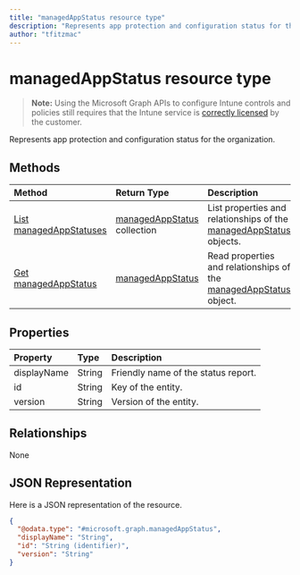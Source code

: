 ```yaml
---
title: "managedAppStatus resource type"
description: "Represents app protection and configuration status for the organization."
author: "tfitzmac"
---
```


# managedAppStatus resource type

> **Note:** Using the Microsoft Graph APIs to configure Intune controls and policies still requires that the Intune service is [correctly licensed](https://go.microsoft.com/fwlink/?linkid=839381) by the customer.

Represents app protection and configuration status for the organization.
## Methods
|Method|Return Type|Description|
|:---|:---|:---|
|[List managedAppStatuses](../api/intune-mam-managedappstatus-list.md)|[managedAppStatus](../resources/intune-mam-managedappstatus.md) collection|List properties and relationships of the [managedAppStatus](../resources/intune-mam-managedappstatus.md) objects.|
|[Get managedAppStatus](../api/intune-mam-managedappstatus-get.md)|[managedAppStatus](../resources/intune-mam-managedappstatus.md)|Read properties and relationships of the [managedAppStatus](../resources/intune-mam-managedappstatus.md) object.|

## Properties
|Property|Type|Description|
|:---|:---|:---|
|displayName|String|Friendly name of the status report.|
|id|String|Key of the entity.|
|version|String|Version of the entity.|

## Relationships
None
## JSON Representation
Here is a JSON representation of the resource.
<!-- {
  "blockType": "resource",
  "keyProperty": "id",
  "@odata.type": "microsoft.graph.managedAppStatus"
}
-->
``` json
{
  "@odata.type": "#microsoft.graph.managedAppStatus",
  "displayName": "String",
  "id": "String (identifier)",
  "version": "String"
}
```



